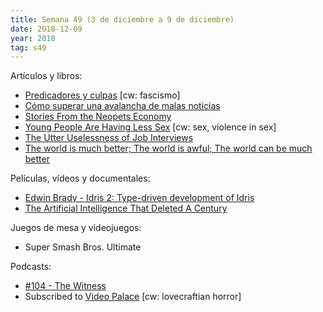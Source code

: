 ```yaml
---
title: Semana 49 (3 de diciembre a 9 de diciembre)
date: 2018-12-09
year: 2018
tag: s49
---
```


Artículos y libros:

- [Predicadores y culpas](https://www.elsaltodiario.com/fascismo/predicadores-y-culpas) [cw: fascismo]
- [Cómo superar una avalancha de malas noticias](http://eugeniaandino.es/2018/12/03/cindy-otis-como-superar-una-avalancha-de-malas-noticias/)
- [Stories From the Neopets Economy](https://www.alexirpan.com/2018/11/10/neopets-economy.html)
- [Young People Are Having Less Sex](https://www.theatlantic.com/magazine/archive/2018/12/the-sex-recession/573949/) [cw: sex, violence in sex]
- [The Utter Uselessness of Job Interviews](https://www.nytimes.com/2017/04/08/opinion/sunday/the-utter-uselessness-of-job-interviews.html)
- [The world is much better; The world is awful; The world can be much better](https://ourworldindata.org/much-better-awful-can-be-better)

Películas, vídeos y documentales:

- [Edwin Brady - Idris 2: Type-driven development of Idris](https://www.youtube.com/watch?v=mOtKD7ml0NU&feature=youtu.be)
- [The Artificial Intelligence That Deleted A Century](https://www.youtube.com/watch?v=-JlxuQ7tPgQ)

Juegos de mesa y videojuegos:

- Super Smash Bros. Ultimate

Podcasts:

- [#104 - The Witness](https://thisiscriminal.com/episode-104-witness-12-7-2018)
- Subscribed to [Video Palace](http://videopalace.shudder.com) [cw: lovecraftian horror]
